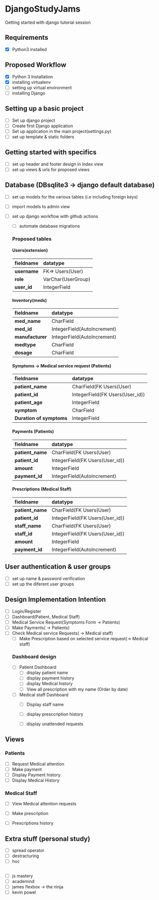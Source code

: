 # DjangoStudyJams
Getting started with django tutorial session
## Requirements
- [x] Python3 installed 
## Proposed Workflow
- [x] Python 3 Installation
- [x] installing virtualenv 
- [ ] setting up virtual environment
- [ ] installing Django 
## Setting up a basic project
- [ ] Set up django project 
- [ ] Create first Django application 
- [ ] Set up application in the main project(settings.py)
- [ ] set up template & static folders
## Getting started with specifics 
- [ ] set up header and footer design in index view 
- [ ] set up views & urls for proposed views 
## Database (DBsqlite3 -> django default database)
- [ ] set up models for the various tables (i.e including foreign keys)
- [ ] import models to admin view 
- [ ] set up django workflow with github actions 
    - [ ] automate database migrations 


    ### Proposed tables 
    #### Users(extension)
    | fieldname | datatype | 
    | :-- | :-- | 
    | **username** | FK=> Users(User)  | 
    | **role** | VarChar(UserGroup)  | 
    | **user_id** | IntegerField  | 
    
    
    #### Inventory(meds)
    | fieldname | datatype | 
    | :-- | :-- | 
    | **med_name** | CharField  | 
    | **med_id** | IntegerField(AutoIncrement)  | 
    | **manufacturer** | IntegerField(AutoIncrement)  | 
    | **medtype** | CharField  | 
    | **dosage** | CharField  | 
    
     #### Symptoms -> Medical service request (Patients)
    | fieldname | datatype | 
    | :-- | :-- | 
    | **patient_name** | CharField(FK Users(User)  | 
    | **patient_id** | IntegerField(FK Users(User_id))  | 
    | **patient_age** | IntegerField  | 
    | **symptom** | CharField | 
    | **Duration of symptoms** | IntegerField  | 
    
    
    #### Payments (Patients)
    | fieldname | datatype | 
    | :-- | :-- | 
    | **patient_name** | CharField(FK Users(User)  | 
    | **patient_id** | IntegerField(FK Users(User_id))  | 
    | **amount** | IntegerField  | 
    | **payment_id** | IntegerField(AutoIncrement)  | 
    
    #### Prescriptions (Medical Staff)
    | fieldname | datatype | 
    | :-- | :-- | 
    | **patient_name** | CharField(FK Users(User)  | 
    | **patient_id** | IntegerField(FK Users(User_id))  | 
    | **staff_name** | CharField(FK Users(User)  | 
    | **staff_id** | IntegerField(FK Users(User_id))  | 
    | **amount** | IntegerField  | 
    | **payment_id** | IntegerField(AutoIncrement)  | 




## User authentication & user groups 
- [ ] set up name & password verification 
- [ ] set up the diferent user groups 

## Design Implementation Intention 
- [ ] Login/Register
- [ ] Dashboard(Patient, Medical Staff)
- [ ] Medical Service Request(Symptoms Form -> Patients)
- [ ] Make Payments( -> Patients) 
- [ ] Check Medical service Requests( -> Medical staff)
    - [ ] Make Prescription based on selected service request(-> Medical staff)
    ### Dashboard design 
    - [ ] Patient Dashboard 
        - [ ] display patient name 
        - [ ] display payment history
        - [ ] display Medical history 
        - [ ] View all prescription with my name (Order by date)
    - [ ] Medical staff Dashboard 
        - [ ] Display staff name 
        - [ ] display presccription history  
        - [ ] display unattended requests 



## Views 
### Patients 
- [ ] Request Medical attention 
- [ ] Make payment 
- [ ] Display Payment history 
- [ ] Display Medical History 
### Medical Staff 
- [ ] View Medical attention requests 
- [ ] Make prescription 
- [ ] Prescriptions history 


## Extra stuff (personal study)
- [ ] spread operator
- [ ] destracturing 
- [ ] hoc 

## 
- [ ] js mastery
- [ ] academind
- [ ] james flexbox -> the ninja 
- [ ] kevin powel
